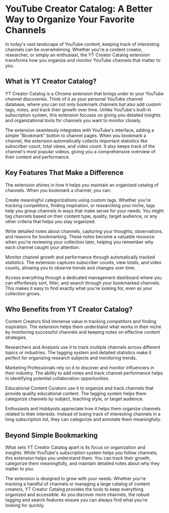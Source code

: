 # YouTube Creator Catalog: A Better Way to Organize Your Favorite Channels

In today's vast landscape of YouTube content, keeping track of interesting channels can be overwhelming. Whether you're a content creator, researcher, or simply an enthusiast, the YT Creator Catalog extension transforms how you organize and monitor YouTube channels that matter to you.

## What is YT Creator Catalog?

YT Creator Catalog is a Chrome extension that brings order to your YouTube channel discoveries. Think of it as your personal YouTube channel database, where you can not only bookmark channels but also add custom tags, notes, and track their growth over time. Unlike YouTube's built-in subscription system, this extension focuses on giving you detailed insights and organizational tools for channels you want to monitor closely.

The extension seamlessly integrates with YouTube's interface, adding a simple "Bookmark" button to channel pages. When you bookmark a channel, the extension automatically collects important statistics like subscriber count, total views, and video count. It also keeps track of the channel's most popular videos, giving you a comprehensive overview of their content and performance.

## Key Features That Make a Difference

The extension shines in how it helps you maintain an organized catalog of channels. When you bookmark a channel, you can:

Create meaningful categorizations using custom tags. Whether you're tracking competitors, finding inspiration, or researching your niche, tags help you group channels in ways that make sense for your needs. You might tag channels based on their content type, quality, target audience, or any other criteria that helps you stay organized.

Write detailed notes about channels, capturing your thoughts, observations, and reasons for bookmarking. These notes become a valuable resource when you're reviewing your collection later, helping you remember why each channel caught your attention.

Monitor channel growth and performance through automatically tracked statistics. The extension captures subscriber counts, view totals, and video counts, allowing you to observe trends and changes over time.

Access everything through a dedicated management dashboard where you can effortlessly sort, filter, and search through your bookmarked channels. This makes it easy to find exactly what you're looking for, even as your collection grows.

## Who Benefits from YT Creator Catalog?

Content Creators find immense value in tracking competitors and finding inspiration. The extension helps them understand what works in their niche by monitoring successful channels and keeping notes on effective content strategies.

Researchers and Analysts use it to track multiple channels across different topics or industries. The tagging system and detailed statistics make it perfect for organizing research subjects and monitoring trends.

Marketing Professionals rely on it to discover and monitor influencers in their industry. The ability to add notes and track channel performance helps in identifying potential collaboration opportunities.

Educational Content Curators use it to organize and track channels that provide quality educational content. The tagging system helps them categorize channels by subject, teaching style, or target audience.

Enthusiasts and Hobbyists appreciate how it helps them organize channels related to their interests. Instead of losing track of interesting channels in a long subscription list, they can categorize and annotate them meaningfully.

## Beyond Simple Bookmarking

What sets YT Creator Catalog apart is its focus on organization and insights. While YouTube's subscription system helps you follow channels, this extension helps you understand them. You can track their growth, categorize them meaningfully, and maintain detailed notes about why they matter to you.

The extension is designed to grow with your needs. Whether you're tracking a handful of channels or managing a large catalog of content creators, YT Creator Catalog provides the tools to keep everything organized and accessible. As you discover more channels, the robust tagging and search features ensure you can always find what you're looking for quickly.
